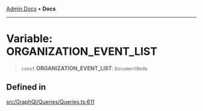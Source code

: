 [Admin Docs](/) • **Docs**

***

# Variable: ORGANIZATION\_EVENT\_LIST

> `const` **ORGANIZATION\_EVENT\_LIST**: `DocumentNode`

## Defined in

[src/GraphQl/Queries/Queries.ts:611](https://github.com/PalisadoesFoundation/talawa-admin/blob/main/src/GraphQl/Queries/Queries.ts#L611)
